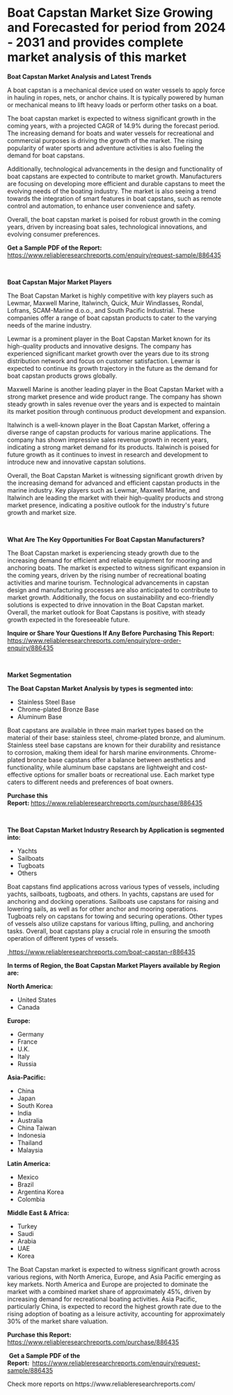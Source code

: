 <p><h1>Boat Capstan Market Size Growing and Forecasted for period from 2024 - 2031 and provides complete market analysis of this market</h1></p><p><strong>Boat Capstan Market Analysis and Latest Trends</strong></p>
<p><p>A boat capstan is a mechanical device used on water vessels to apply force in hauling in ropes, nets, or anchor chains. It is typically powered by human or mechanical means to lift heavy loads or perform other tasks on a boat.</p><p>The boat capstan market is expected to witness significant growth in the coming years, with a projected CAGR of 14.9% during the forecast period. The increasing demand for boats and water vessels for recreational and commercial purposes is driving the growth of the market. The rising popularity of water sports and adventure activities is also fueling the demand for boat capstans.</p><p>Additionally, technological advancements in the design and functionality of boat capstans are expected to contribute to market growth. Manufacturers are focusing on developing more efficient and durable capstans to meet the evolving needs of the boating industry. The market is also seeing a trend towards the integration of smart features in boat capstans, such as remote control and automation, to enhance user convenience and safety.</p><p>Overall, the boat capstan market is poised for robust growth in the coming years, driven by increasing boat sales, technological innovations, and evolving consumer preferences.</p></p>
<p><strong>Get a Sample PDF of the Report:&nbsp;</strong> <a href="https://www.reliableresearchreports.com/enquiry/request-sample/886435">https://www.reliableresearchreports.com/enquiry/request-sample/886435</a></p>
<p>&nbsp;</p>
<p><strong>Boat Capstan Major Market Players</strong></p>
<p><p>The Boat Capstan Market is highly competitive with key players such as Lewmar, Maxwell Marine, Italwinch, Quick, Muir Windlasses, Rondal, Lofrans, SCAM-Marine d.o.o., and South Pacific Industrial. These companies offer a range of boat capstan products to cater to the varying needs of the marine industry.</p><p>Lewmar is a prominent player in the Boat Capstan Market known for its high-quality products and innovative designs. The company has experienced significant market growth over the years due to its strong distribution network and focus on customer satisfaction. Lewmar is expected to continue its growth trajectory in the future as the demand for boat capstan products grows globally.</p><p>Maxwell Marine is another leading player in the Boat Capstan Market with a strong market presence and wide product range. The company has shown steady growth in sales revenue over the years and is expected to maintain its market position through continuous product development and expansion.</p><p>Italwinch is a well-known player in the Boat Capstan Market, offering a diverse range of capstan products for various marine applications. The company has shown impressive sales revenue growth in recent years, indicating a strong market demand for its products. Italwinch is poised for future growth as it continues to invest in research and development to introduce new and innovative capstan solutions.</p><p>Overall, the Boat Capstan Market is witnessing significant growth driven by the increasing demand for advanced and efficient capstan products in the marine industry. Key players such as Lewmar, Maxwell Marine, and Italwinch are leading the market with their high-quality products and strong market presence, indicating a positive outlook for the industry's future growth and market size.</p></p>
<p>&nbsp;</p>
<p><strong>What Are The Key Opportunities For Boat Capstan Manufacturers?</strong></p>
<p><p>The Boat Capstan market is experiencing steady growth due to the increasing demand for efficient and reliable equipment for mooring and anchoring boats. The market is expected to witness significant expansion in the coming years, driven by the rising number of recreational boating activities and marine tourism. Technological advancements in capstan design and manufacturing processes are also anticipated to contribute to market growth. Additionally, the focus on sustainability and eco-friendly solutions is expected to drive innovation in the Boat Capstan market. Overall, the market outlook for Boat Capstans is positive, with steady growth expected in the foreseeable future.</p></p>
<p><strong>Inquire or Share Your Questions If Any Before Purchasing This Report:</strong> <a href="https://www.reliableresearchreports.com/enquiry/pre-order-enquiry/886435">https://www.reliableresearchreports.com/enquiry/pre-order-enquiry/886435</a></p>
<p>&nbsp;</p>
<p><strong>Market Segmentation</strong></p>
<p><strong>The Boat Capstan Market Analysis by types is segmented into:</strong></p>
<p><ul><li>Stainless Steel Base</li><li>Chrome-plated Bronze Base</li><li>Aluminum Base</li></ul></p>
<p><p>Boat capstans are available in three main market types based on the material of their base: stainless steel, chrome-plated bronze, and aluminum. Stainless steel base capstans are known for their durability and resistance to corrosion, making them ideal for harsh marine environments. Chrome-plated bronze base capstans offer a balance between aesthetics and functionality, while aluminum base capstans are lightweight and cost-effective options for smaller boats or recreational use. Each market type caters to different needs and preferences of boat owners.</p></p>
<p><strong>Purchase this Report:&nbsp;</strong><a href="https://www.reliableresearchreports.com/purchase/886435">https://www.reliableresearchreports.com/purchase/886435</a></p>
<p>&nbsp;</p>
<p><strong>The Boat Capstan Market Industry Research by Application is segmented into:</strong></p>
<p><ul><li>Yachts</li><li>Sailboats</li><li>Tugboats</li><li>Others</li></ul></p>
<p><p>Boat capstans find applications across various types of vessels, including yachts, sailboats, tugboats, and others. In yachts, capstans are used for anchoring and docking operations. Sailboats use capstans for raising and lowering sails, as well as for other anchor and mooring operations. Tugboats rely on capstans for towing and securing operations. Other types of vessels also utilize capstans for various lifting, pulling, and anchoring tasks. Overall, boat capstans play a crucial role in ensuring the smooth operation of different types of vessels.</p></p>
<p><a href="https://www.reliableresearchreports.com/boat-capstan-r886435">&nbsp;https://www.reliableresearchreports.com/boat-capstan-r886435</a></p>
<p><strong>In terms of Region, the Boat Capstan Market Players available by Region are:</strong></p>
<p>
    <p> <strong> North America: </strong>
        <ul>
            <li>United States</li>
            <li>Canada</li>
        </ul>
        </p> 
    <p> <strong> Europe: </strong>
        <ul>
            <li>Germany</li>
            <li>France</li>
            <li>U.K.</li>
            <li>Italy</li>
            <li>Russia</li>
        </ul>
        </p> 
    <p> <strong> Asia-Pacific: </strong>
        <ul>
            <li>China</li>
            <li>Japan</li>
            <li>South Korea</li>
            <li>India</li>
            <li>Australia</li>
            <li>China Taiwan</li>
            <li>Indonesia</li>
            <li>Thailand</li>
            <li>Malaysia</li>
        </ul>
        </p> 
    <p> <strong> Latin America: </strong>
        <ul>
            <li>Mexico</li>
            <li>Brazil</li>
            <li>Argentina Korea</li>
            <li>Colombia</li>
        </ul>
        </p> 
    <p> <strong> Middle East & Africa: </strong>
        <ul>
            <li>Turkey</li>
            <li>Saudi</li>
            <li>Arabia</li>
            <li>UAE</li>
            <li>Korea</li>
        </ul>
    </p>
    </p>
<p><p>The Boat Capstan market is expected to witness significant growth across various regions, with North America, Europe, and Asia Pacific emerging as key markets. North America and Europe are projected to dominate the market with a combined market share of approximately 45%, driven by increasing demand for recreational boating activities. Asia Pacific, particularly China, is expected to record the highest growth rate due to the rising adoption of boating as a leisure activity, accounting for approximately 30% of the market share valuation.</p></p>
<p><strong>Purchase this Report: </strong><a href="https://www.reliableresearchreports.com/purchase/886435">https://www.reliableresearchreports.com/purchase/886435</a></p>
<p>&nbsp;<strong>Get a Sample PDF of the Report:&nbsp;&nbsp;</strong><a href="https://www.reliableresearchreports.com/enquiry/request-sample/886435">https://www.reliableresearchreports.com/enquiry/request-sample/886435</a></p>
<p><strong></strong></p>
<p>Check more reports on https://www.reliableresearchreports.com/</p>